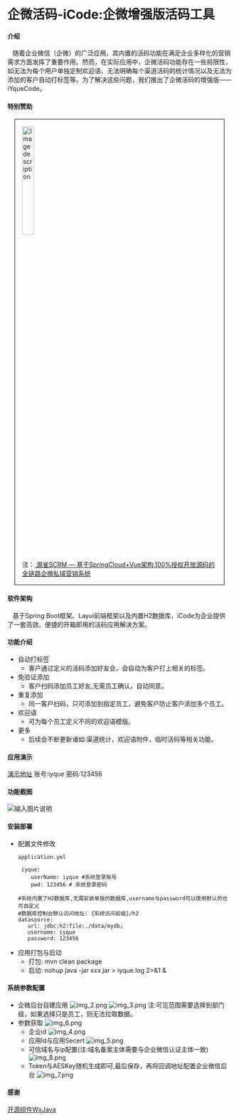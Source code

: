 # 企微活码-iCode:企微增强版活码工具

#### 介绍
&nbsp;&nbsp;&nbsp;随着企业微信（企微）的广泛应用，其内置的活码功能在满足企业多样化的营销需求方面发挥了重要作用。然而，在实际应用中，企微活码功能存在一些局限性，如无法为每个用户单独定制欢迎语、无法明确每个渠道活码的统计情况以及无法为添加的客户自动打标签等。为了解决这些问题，我们推出了企微活码的增强版——iYqueCode。
#### 特别赞助
<div style="border: 1px solid black; padding: 1rem; margin: 1rem;">
<a href="https://www.iyque.cn?utm_source=iyquecode" target="_blank">
<img src="https://iyque-1251309172.cos.ap-nanjing.myqcloud.com/advert/wxjava.jpg" width="25%" height="25%"  alt="Image description">
</a>
<br/>
注：<a href="https://www.iyque.cn?utm_source=iyquecode" target="_blank">
    源雀SCRM — 基于SpringCloud+Vue架构,100%授权开放源码的全链路企微私域营销系统
</a>
</div>

#### 软件架构
&nbsp;&nbsp;&nbsp;基于Spring Boot框架、Layui前端框架以及内置H2数据库，iCode为企业提供了一套高效、便捷的开箱即用的活码应用解决方案。

#### 功能介绍
* 自动打标签
    * 客户通过定义的活码添加好友会，会自动为客户打上相关的标签。
* 免验证添加
    * 客户扫码添加员工好友,无需员工确认，自动同意。
* 重复添加
    * 同一客户扫码，只可添加到指定员工，避免客户防止客户添加多个员工。
* 欢迎语
    * 可为每个员工定义不同的欢迎语模版。
* 更多
    * 后续会不断更新诸如:渠道统计，欢迎语附件，临时活码等相关功能。
#### 应用演示
   <a href="https://iyque.cn/iyque/" target="_blank">演示地址</a>  账号:iyque 密码:123456
#### 功能截图
![输入图片说明](https://foruda.gitee.com/images/1717491559782222610/487183bb_14502254.jpeg "WechatIMG21.jpg")
#### 安装部署
* 配置文件修改
     ```
     application.yml
  
      iyque:
         userName: iyque #系统登录账号
         pwd: 123456 # 系统登录密码
     
     #系统内置了H2数据库,无需安装单独的数据库,username与password可以使用默认的也可自定义
     #数据库控制台默认访问地址: {系统访问前缀}/h2
     datasource:
        url: jdbc:h2:file:./data/mydb;
        username: iyque
        password: 123456
  ```
* 应用打包与启动
    * 打包: mvn clean package
    * 启动: nohup java -jar xxx.jar > iyque.log 2>&1 &

#### 系统参数配置
* 企微后台自建应用
  ![img_2.png](img/img_2.png)
  ![img_3.png](img/img_3.png)
  注:可见范围需要选择到部门级，如果选择只是员工，则无法拉取数据。
* 参数获取
  ![img_6.png](img/img_6.png)
    * 企业id
      ![img_4.png](img/img_4.png)
    * 应用Id与应用Secert
      ![img_5.png](img/img_5.png)
    * 可信域名与ip配置(注:域名备案主体需要与企业微信认证主体一致)
      ![img_8.png](img/img_8.png)
    * Token与AESKey随机生成即可,最后保存，再将回调地址配置企业微信后台
      ![img_7.png](img/img_7.png)

#### 感谢
  <a href="https://gitee.com/binary/weixin-java-tools" target="_blank">开源组件WxJava</a>


